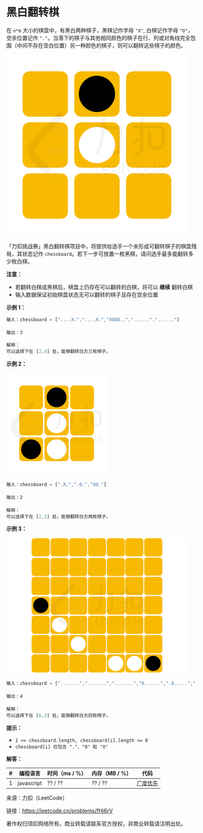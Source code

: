 # 黑白翻转棋

在 `n*m` 大小的棋盘中，有黑白两种棋子，黑棋记作字母 `"X"`, 白棋记作字母 `"O"`，空余位置记作 `"."`。当落下的棋子与其他相同颜色的棋子在行、列或对角线完全包围（中间不存在空白位置）另一种颜色的棋子，则可以翻转这些棋子的颜色。

![题目说明](question.gif)

「力扣挑战赛」黑白翻转棋项目中，将提供给选手一个未形成可翻转棋子的棋盘残局，其状态记作 `chessboard`。若下一步可放置一枚黑棋，请问选手最多能翻转多少枚白棋。

**注意：**

- 若翻转白棋成黑棋后，棋盘上仍存在可以翻转的白棋，将可以 **继续** 翻转白棋
- 输入数据保证初始棋盘状态无可以翻转的棋子且存在空余位置

**示例 1：**

``` javascript
输入：chessboard = ["....X.","....X.","XOOO..","......","......"]

输出：3

解释：
可以选择下在 [2,4] 处，能够翻转白方三枚棋子。
```

**示例 2：**

![示例2](./eg2.gif)

``` javascript
输入：chessboard = [".X.",".O.","XO."]

输出：2

解释：
可以选择下在 [2,2] 处，能够翻转白方两枚棋子。
```

**示例 3：**

![示例3](./eg3.gif)

``` javascript
输入：chessboard = [".......",".......",".......","X......",".O.....","..O....","....OOX"]

输出：4

解释：
可以选择下在 [6,3] 处，能够翻转白方四枚棋子。
```

**提示：**

- `1 <= chessboard.length, chessboard[i].length <= 8`
- `chessboard[i] 仅包含 "."、"O" 和 "X"`

**解答：**

**#**|**编程语言**|**时间（ms / %）**|**内存（MB / %）**|**代码**
--|--|--|--|--
1|javascript|?? / ??|?? / ??|[广度优先](./javascript/ac_v1.js)

来源：力扣（LeetCode）

链接：https://leetcode.cn/problems/fHi6rV

著作权归领扣网络所有。商业转载请联系官方授权，非商业转载请注明出处。
